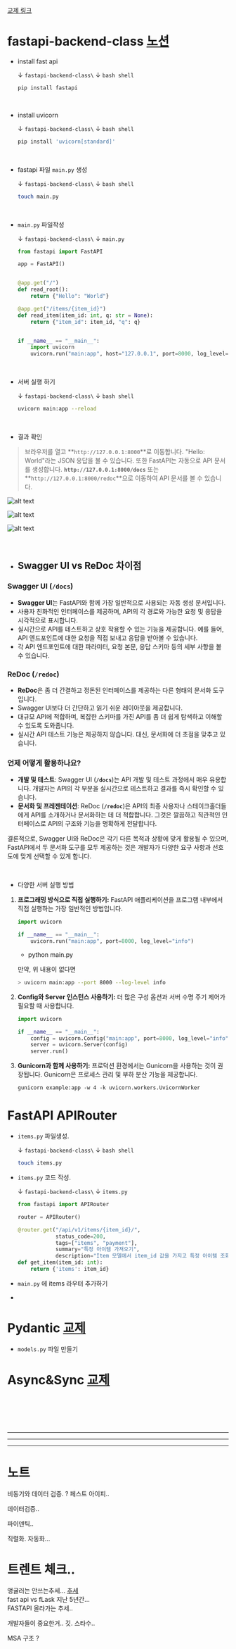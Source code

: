 [교제 링크](https://visioneer.notion.site/Fast-API-5d29c06e54bf46f4a5f7103b28faa345)  

# fastapi-backend-class [노션](https://visioneer.notion.site/02-FastAPI-2a8992e398204e00a86dae0774ebd4f4)  
- install fast api  

  &darr; `fastapi-backend-class\` &darr; `bash shell`
  ```bash
  pip install fastapi
  ```

<br>

- install uvicorn

  &darr; `fastapi-backend-class\` &darr; `bash shell`
  ```bash
  pip install 'uvicorn[standard]'
  ```

<br>

- fastapi 파일 `main.py` 생성

  &darr; `fastapi-backend-class\` &darr; `bash shell`
  ```bash
  touch main.py
  ```

<br>  

- `main.py` 파일작성  

  &darr; `fastapi-backend-class\` &darr; `main.py`
  ```python
  from fastapi import FastAPI

  app = FastAPI()


  @app.get("/")
  def read_root():
      return {"Hello": "World"}

  @app.get("/items/{item_id}")
  def read_item(item_id: int, q: str = None):
      return {"item_id": item_id, "q": q}


  if __name__ == "__main__":
      import uvicorn
      uvicorn.run("main:app", host="127.0.0.1", port=8000, log_level='DEBUG', reload=True)
  ```
<br>

- 서버 실행 하기  

  &darr; `fastapi-backend-class\` &darr; `bash shell`
  ```bash
  uvicorn main:app --reload
  ```

<br>

- 결과 확인  

> 브라우저를 열고 **`http://127.0.0.1:8000`**로 이동합니다. "Hello: World"라는 JSON 응답을 볼 수 있습니다. 또한 FastAPI는 자동으로 API 문서를 생성합니다. **`http://127.0.0.1:8000/docs`** 또는 **`http://127.0.0.1:8000/redoc`**으로 이동하여 API 문서를 볼 수 있습니다.

![alt text](images/markdown-image.png)  

![alt text](images/markdown-image-1.png)  

![alt text](images/markdown-image-2.png)  

<br>

- ## Swagger UI vs ReDoc 차이점

### **Swagger UI (`/docs`)**

- **Swagger UI**는 FastAPI와 함께 가장 일반적으로 사용되는 자동 생성 문서입니다.
- 사용자 친화적인 인터페이스를 제공하며, API의 각 경로와 가능한 요청 및 응답을 시각적으로 표시합니다.
- 실시간으로 API를 테스트하고 상호 작용할 수 있는 기능을 제공합니다. 예를 들어, API 엔드포인트에 대한 요청을 직접 보내고 응답을 받아볼 수 있습니다.
- 각 API 엔드포인트에 대한 파라미터, 요청 본문, 응답 스키마 등의 세부 사항을 볼 수 있습니다.

### **ReDoc (`/redoc`)**

- **ReDoc**은 좀 더 간결하고 정돈된 인터페이스를 제공하는 다른 형태의 문서화 도구입니다.
- Swagger UI보다 더 간단하고 읽기 쉬운 레이아웃을 제공합니다.
- 대규모 API에 적합하며, 복잡한 스키마를 가진 API를 좀 더 쉽게 탐색하고 이해할 수 있도록 도와줍니다.
- 실시간 API 테스트 기능은 제공하지 않습니다. 대신, 문서화에 더 초점을 맞추고 있습니다.

### **언제 어떻게 활용하나요?**

- **개발 및 테스트**: Swagger UI (**`/docs`**)는 API 개발 및 테스트 과정에서 매우 유용합니다. 개발자는 API의 각 부분을 실시간으로 테스트하고 결과를 즉시 확인할 수 있습니다.
- **문서화 및 프레젠테이션**: ReDoc (**`/redoc`**)은 API의 최종 사용자나 스테이크홀더들에게 API를 소개하거나 문서화하는 데 더 적합합니다. 그것은 깔끔하고 직관적인 인터페이스로 API의 구조와 기능을 명확하게 전달합니다.

결론적으로, Swagger UI와 ReDoc은 각기 다른 목적과 상황에 맞게 활용될 수 있으며, FastAPI에서 두 문서화 도구를 모두 제공하는 것은 개발자가 다양한 요구 사항과 선호도에 맞게 선택할 수 있게 합니다.

<br>

- 다양한 서버 실행 방법

1. **프로그래밍 방식으로 직접 실행하기:**
FastAPI 애플리케이션을 프로그램 내부에서 직접 실행하는 가장 일반적인 방법입니다.
    
    ```python
    import uvicorn
    
    if __name__ == "__main__":
        uvicorn.run("main:app", port=8000, log_level="info")
    ```
    
    - python main.py
    
    만약, 위 내용이 없다면
    
    ```bash
    > uvicorn main:app --port 8000 --log-level info
    ```
    
2. **Config와 Server 인스턴스 사용하기:**
더 많은 구성 옵션과 서버 수명 주기 제어가 필요할 때 사용합니다.
    
    ```python
    import uvicorn
    
    if __name__ == "__main__":
        config = uvicorn.Config("main:app", port=8000, log_level="info")
        server = uvicorn.Server(config)
        server.run()
    ```
    
3. **Gunicorn과 함께 사용하기:**
프로덕션 환경에서는 Gunicorn을 사용하는 것이 권장됩니다. Gunicorn은 프로세스 관리 및 부하 분산 기능을 제공합니다.
    
    ```
    gunicorn example:app -w 4 -k uvicorn.workers.UvicornWorker
    ```

# FastAPI APIRouter  

- `items.py` 파일생성.  

    &darr; `fastapi-backend-class\` &darr; `bash shell`
    ```bash
    touch items.py
    ```

- `items.py` 코드 작성.  

  &darr; `fastapi-backend-class\` &darr; `items.py`
  ```python
  from fastapi import APIRouter

  router = APIRouter()

  @router.get("/api/v1/items/{item_id}/", 
              status_code=200, 
              tags=["items", "payment"], 
              summary="특정 아이템 가져오기", 
              description="Item 모델에서 item_id 값을 가지고 특정 아이템 조회")
  def get_item(item_id: int):
      return {'items': item_id}
  ```

- `main.py` 에 items 라우터 추가하기  
- 

# Pydantic [교제](https://visioneer.notion.site/04-FastAPI-Pydantic-c24aeb89038245019d97da2fec8a9eb7)

- `models.py` 파일 만들기  

# Async&Sync [교제](https://visioneer.notion.site/05-FastAPI-Async-Sync-40801ec50fc4494f943da883d79ee614)  



<br>  

<br>  

<br>  

<br>  

--- 
--- 
--- 

# 노트 

비동기와 데이터 검증. ?
페스트 아이피..

데이터검증..

파이덴틱..

직렬화. 자동화...

# 트렌트 체크..
앵귤러는 안쓰는추세...
[추세](https://trends.google.co.kr/trends/explore?date=today%205-y&geo=KR&q=fastapi,%20flask&hl=en)  
fast api vs fLask 지난 5년간...  
 FASTAPI  올라가는 추세..  


개발자들이 중요한거.. 깃.  스타수..  


MSA 구조 ?